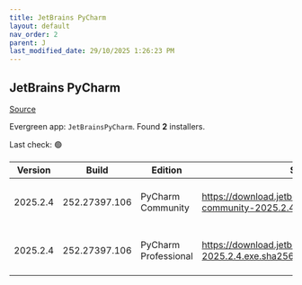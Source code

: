 ```yaml
---
title: JetBrains PyCharm
layout: default
nav_order: 2
parent: J
last_modified_date: 29/10/2025 1:26:23 PM
---
```


## JetBrains PyCharm

[Source](https://www.jetbrains.com/)

Evergreen app: `JetBrainsPyCharm`. Found **2** installers.

Last check: 🟢

| Version  | Build         | Edition              | Sha256                                                                      | Date       | Size       | Type | URI                                                                                                                                          |
| -------- | ------------- | -------------------- | --------------------------------------------------------------------------- | ---------- | ---------- | ---- | -------------------------------------------------------------------------------------------------------------------------------------------- |
| 2025.2.4 | 252.27397.106 | PyCharm Community    | https://download.jetbrains.com/python/pycharm-community-2025.2.4.exe.sha256 | 23/10/2025 | 810735896  | exe  | [https://download.jetbrains.com/python/pycharm-community-2025.2.4.exe](https://download.jetbrains.com/python/pycharm-community-2025.2.4.exe) |
| 2025.2.4 | 252.27397.106 | PyCharm Professional | https://download.jetbrains.com/python/pycharm-2025.2.4.exe.sha256           | 23/10/2025 | 1037097488 | exe  | [https://download.jetbrains.com/python/pycharm-2025.2.4.exe](https://download.jetbrains.com/python/pycharm-2025.2.4.exe)                     |
